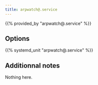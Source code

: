 ```yaml
---
title: arpwatch@.service
---
```


{{% provided_by "arpwatch@.service" %}}

## Options

{{% systemd_unit "arpwatch@.service" %}}

## Additionnal notes

Nothing here.